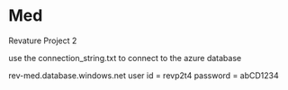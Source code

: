# Med
Revature Project 2

use the connection_string.txt to connect to the azure database


rev-med.database.windows.net
user id = revp2t4
password = abCD1234